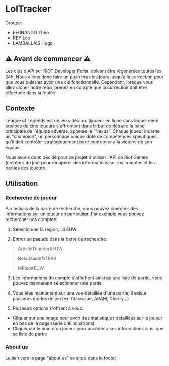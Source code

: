 # LolTracker
Groupe:
- FERNANDO Théo
- REY Léo
- LAMBALLAIS Hugo

## ⚠️ Avant de commencer ⚠️
Les clés d'API sur RIOT Developer Portal doivent être régénérées toutes les 24h.
Nous allons donc faire un push tous les jours jusqu'à la correction pour que vous puissiez avoir une clé fonctionnelle.
Cependant, lorsque vous allez cloner notre repo, prenez en compte que la correction doit être effectuée dans la foulée.



## Contexte
League of Legends est un jeu vidéo multijoueur en ligne dans lequel deux équipes de cinq joueurs s'affrontent dans le but de détruire la base principale de l'équipe adverse, appelée le "Nexus".
Chaque joueur incarne un "champion", un personnage unique doté de compétences spécifiques, qu'il doit contrôler stratégiquement pour contribuer à la victoire de son équipe.

Nous avons donc décidé pour ce projet d'utiliser l'API de Riot Games (créateur du jeu) pour récupérer des informations sur les comptes et les parties des joueurs. 

## Utilisation

### Recherche de joueur 

Par le biais de la barre de recherche, vous pouvez chercher des informations sur un joueur en particulier.
Par exemple vous pouvez rechercher nos comptes:

1. Sélectionner la région, ici EUW
   
2. Entrer un pseudo dans la barre de recherche:

> ArtisticThunder#EUW

> NekoMaid#NTR69

> MRleo#EUW

3. Les informations du compte s'affichent ainsi qu'une liste de partie, vous pouvez maintenant sélectionner une partie
   
4. Vous êtes maintenant sur une vue détaillée d'une partie, il existe plusieurs modes de jeu (ex: Classique, ARAM, Cherry...)

5. Plusieurs options s'offrent à vous:
- Cliquer sur une image pour avoir des statistiques détaillées sur le joueur en bas de la page (série d'éliminations)
- Cliquer sur le nom d'un joueur pour accéder à ses informations ainsi que sa liste de partie

### About us
Le lien vers la page "about us" se situe dans le footer
